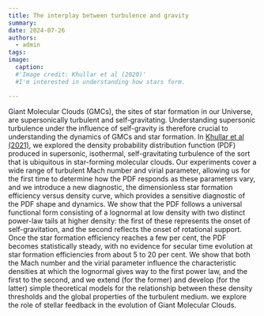```yaml
---
title: The interplay between turbulence and gravity
summary: 
date: 2024-07-26
authors:
  - admin
tags:
image:
  caption: 
  #'Image credit: Khullar et al (2020)'
  #I'm interested in understanding how stars form. 

---
```


Giant Molecular Clouds (GMCs), the sites of star formation in our Universe, are supersonically turbulent and self-gravitating. Understanding supersonic turbulence under the influence of self-gravity is therefore crucial to understanding the dynamics of GMCs and star formation. In [Khullar et al (2021)](https://ui.adsabs.harvard.edu/abs/2021MNRAS.507.4335K/abstract), we explored the density probability distribution function (PDF) produced in supersonic, isothermal, self-gravitating turbulence of the sort that is ubiquitous in star-forming molecular clouds. Our experiments cover a wide range of turbulent Mach number and virial parameter, allowing us for the first time to determine how the PDF responds as these parameters vary, and we introduce a new diagnostic, the dimensionless star formation efficiency versus density curve, which provides a sensitive diagnostic of the PDF shape and dynamics. We show that the PDF follows a universal functional form consisting of a lognormal at low density with two distinct power-law tails at higher density: the first of these represents the onset of self-gravitation, and the second reflects the onset of rotational support. Once the star formation efficiency reaches a few per cent, the PDF becomes statistically steady, with no evidence for secular time evolution at star formation efficiencies from about 5 to 20 per cent. We show that both the Mach number and the virial parameter influence the characteristic densities at which the lognormal gives way to the first power law, and the first to the second, and we extend (for the former) and develop (for the latter) simple theoretical models for the relationship between these density thresholds and the global properties of the turbulent medium. 
we explore the role of stellar feedback in the evolution of Giant Molecular Clouds. 


